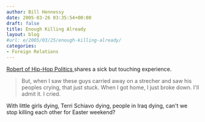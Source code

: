 ```yaml
---
author: Bill Hennessy
date: 2005-03-26 03:35:54+00:00
draft: false
title: Enough Killing Already
layout: blog
#url: e/2005/03/25/enough-killing-already/
categories:
- Foreign Relations
---
```


[Robert of Hip-Hop Politics ](https://hiphoppolitics.blogspot.com/2005/03/how-do-i-put-this-i-dont-have-words.html)shares a sick but touching experience.



> But, when I saw these guys carried away on a strecher and saw his peoples crying, that just stuck. When I got home, I just broke down. I'll admit it. I cried. 



With little girls dying, Terri Schiavo dying, people in Iraq dying, can't we stop killing each other for Easter weekend?  
